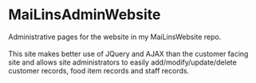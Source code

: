 # MaiLinsAdminWebsite
Administrative pages for the website in my MaiLinsWebsite repo. <br /><br />
This site makes better use of JQuery and AJAX than the customer facing site and allows site administrators to easily add/modify/update/delete customer records, food item records and staff records.
